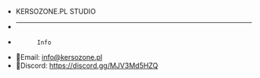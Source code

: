 - KERSOZONE.PL STUDIO
- *******************
-           Info
- 📧Email: info@kersozone.pl
- 📢Discord: https://discord.gg/MJV3Md5HZQ
